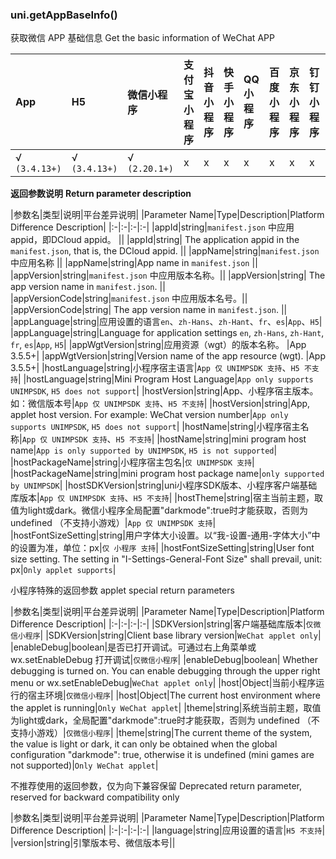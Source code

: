 ### uni.getAppBaseInfo()

获取微信 APP 基础信息
Get the basic information of WeChat APP

|App|H5|微信小程序|支付宝小程序|抖音小程序|快手小程序|QQ小程序|百度小程序|京东小程序|钉钉小程序|飞书小程序|
|:-|:-|:-|:-|:-|:-|:-|:-|:-|:-|:-|
|√ `(3.4.13+)`|√ `(3.4.13+)`|√ `(2.20.1+)`|x|x|x|x|x|x|x|x|

**返回参数说明**
**Return parameter description**

|参数名|类型|说明|平台差异说明|
|Parameter Name|Type|Description|Platform Difference Description|
|:-|:-|:-|:-|
|appId|string|`manifest.json` 中应用appid，即DCloud appid。	||
|appId|string| The application appid in the `manifest.json`, that is, the DCloud appid. ||
|appName|string|`manifest.json` 中应用名称	||
|appName|string|App name in `manifest.json` ||
|appVersion|string|`manifest.json` 中应用版本名称。||
|appVersion|string| The app version name in `manifest.json`. ||
|appVersionCode|string|`manifest.json` 中应用版本名号。||
|appVersionCode|string| The app version name in `manifest.json`. ||
|appLanguage|string|应用设置的语言`en`、`zh-Hans`、`zh-Hant`、`fr`、`es`|`App`、`H5`|
|appLanguage|string|Language for application settings `en`, `zh-Hans`, `zh-Hant`, `fr`, `es`|`App`, `H5`|
|appWgtVersion|string|应用资源（wgt）的版本名称。	|App 3.5.5+|
|appWgtVersion|string|Version name of the app resource (wgt). |App 3.5.5+|
|hostLanguage|string|小程序宿主语言|`App 仅 UNIMPSDK 支持`、`H5 不支持`|
|hostLanguage|string|Mini Program Host Language|`App only supports UNIMPSDK`, `H5 does not support`|
|hostVersion|string|App、小程序宿主版本。如：微信版本号|`App 仅 UNIMPSDK 支持`、`H5 不支持`|
|hostVersion|string|App, applet host version. For example: WeChat version number|`App only supports UNIMPSDK`, `H5 does not support`|
|hostName|string|小程序宿主名称|`App 仅 UNIMPSDK 支持`、`H5 不支持`|
|hostName|string|mini program host name|`App is only supported by UNIMPSDK`, `H5 is not supported`|
|hostPackageName|string|小程序宿主包名|`仅 UNIMPSDK 支持`|
|hostPackageName|string|mini program host package name|`only supported by UNIMPSDK`|
|hostSDKVersion|string|uni小程序SDK版本、小程序客户端基础库版本|`App 仅 UNIMPSDK 支持`、`H5 不支持`|
|hostTheme|string|宿主当前主题，取值为light或dark。微信小程序全局配置"darkmode":true时才能获取，否则为 undefined （不支持小游戏）|`App 仅 UNIMPSDK 支持`|
|hostFontSizeSetting|string|用户字体大小设置。以“我-设置-通用-字体大小”中的设置为准，单位：px|`仅 小程序 支持`|
|hostFontSizeSetting|string|User font size setting. The setting in "I-Settings-General-Font Size" shall prevail, unit: px|`Only applet supports`|

小程序特殊的返回参数
applet special return parameters

|参数名|类型|说明|平台差异说明|
|Parameter Name|Type|Description|Platform Difference Description|
|:-|:-|:-|:-|
|SDKVersion|string|客户端基础库版本|`仅微信小程序`|
|SDKVersion|string|Client base library version|`WeChat applet only`|
|enableDebug|boolean|是否已打开调试。可通过右上角菜单或 wx.setEnableDebug 打开调试|`仅微信小程序`|
|enableDebug|boolean| Whether debugging is turned on. You can enable debugging through the upper right menu or wx.setEnableDebug|`WeChat applet only`|
|host|Object|当前小程序运行的宿主环境|`仅微信小程序`|
|host|Object|The current host environment where the applet is running|`Only WeChat applet`|
|theme|string|系统当前主题，取值为light或dark，全局配置"darkmode":true时才能获取，否则为 undefined （不支持小游戏）|`仅微信小程序`|
|theme|string|The current theme of the system, the value is light or dark, it can only be obtained when the global configuration "darkmode": true, otherwise it is undefined (mini games are not supported)|`Only WeChat applet`|

不推荐使用的返回参数，仅为向下兼容保留
Deprecated return parameter, reserved for backward compatibility only

|参数名|类型|说明|平台差异说明|
|Parameter Name|Type|Description|Platform Difference Description|
|:-|:-|:-|:-|
|language|string|应用设置的语言|`H5 不支持`|
|version|string|引擎版本号、微信版本号||
